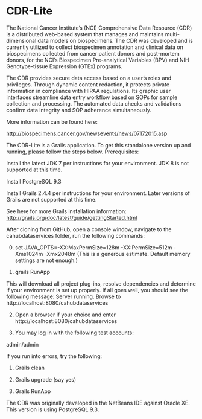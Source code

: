 # CDR-Lite

The National Cancer Institute’s (NCI) Comprehensive Data Resource (CDR) is a distributed web-based system that manages and maintains multi-dimensional data models on biospecimens. The CDR was developed and is currently utilized to collect biospecimen annotation and clinical data on biospecimens collected from cancer patient donors and post-mortem donors, for the NCI’s Biospecimen Pre-analytical Variables (BPV) and NIH Genotype-tissue Expression (GTEx) programs.

The CDR provides secure data access based on a user’s roles and privileges. Through dynamic content redaction, it protects private information in compliance with HIPAA regulations. Its graphic user interfaces streamline data entry workflow based on SOPs for sample collection and processing. The automated data checks and validations confirm data integrity and SOP adherence simultaneously.

More information can be found here:

http://biospecimens.cancer.gov/newsevents/news/07172015.asp

The CDR-Lite is a Grails application. To get this standalone version up and running, please follow the steps below. Prerequisites:

Install the latest JDK 7 per instructions for your environment. JDK 8 is not supported at this time.

Install PostgreSQL 9.3

Install Grails 2.4.4 per instructions for your environment. Later versions of Grails are not supported at this time.

See here for more Grails installation information: http://grails.org/doc/latest/guide/gettingStarted.html

After cloning from GitHub, open a console window, navigate to the cahubdataservices folder, run the following commands:

0) set JAVA_OPTS=-XX:MaxPermSize=128m -XX:PermSize=512m -Xms1024m -Xmx2048m (This is a generous estimate. Default memory settings are not enough.)

1) grails RunApp

This will download all project plug-ins, resolve dependencies and determine if your environment is set up properly. If all goes well, you should see the following message: Server running. Browse to http://localhost:8080/cahubdataservices

2) Open a browser if your choice and enter http://localhost:8080/cahubdataservices

3) You may log in with the following test accounts:

admin/admin

If you run into errors, try the following:

1) Grails clean

2) Grails upgrade (say yes)

3) Grails RunApp

The CDR was originally developed in the NetBeans IDE against Oracle XE. This version is using PostgreSQL 9.3.
